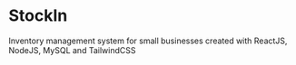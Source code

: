 # StockIn
Inventory management system for small businesses created with ReactJS, NodeJS, MySQL and TailwindCSS
